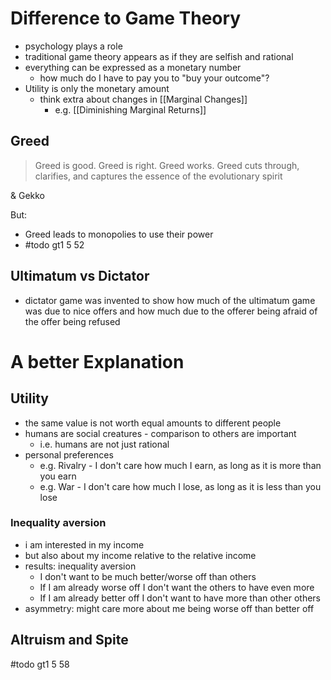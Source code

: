 # Difference to Game Theory
- psychology plays a role
- traditional game theory appears as if they are selfish and rational
- everything can be expressed as a monetary number
	- how much do I have to pay you to "buy your outcome"?
- Utility is only the monetary amount
	- think extra about changes in [[Marginal Changes]]
		- e.g. [[Diminishing Marginal Returns]]

## Greed
> Greed is good. Greed is right. Greed works. Greed cuts through, clarifies, and captures the essence of the evolutionary spirit

&amp; Gekko

But:
- Greed leads to monopolies to use their power
- #todo gt1 5 52

## Ultimatum vs Dictator
- dictator game was invented to show how much of the ultimatum game was due to nice offers and how much due to the offerer being afraid of the offer being refused

# A better Explanation
## Utility
 - the same value is not worth equal amounts to different people
 - humans are social creatures - comparison to others are important
	 - i.e. humans are not just rational
 - personal preferences
	 - e.g. Rivalry - I don't care how much I earn, as long as it is more than you earn
	 - e.g. War - I don't care how much I lose, as long as it is less than you lose
### Inequality aversion
- i am interested in my income
- but also about my income relative to the relative income
- results: inequality aversion 
	- I don't want to be much better/worse off than others
	- If I am already worse off I don't want the others to have even more
	- If I am already better off I don't want to have more than other others
- asymmetry: might care more about me being worse off than better off

## Altruism and Spite
#todo gt1 5 58


